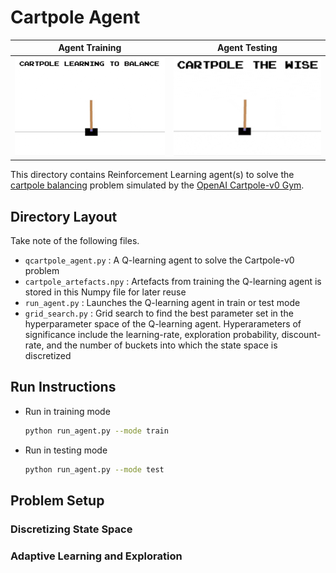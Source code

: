 # Cartpole Agent

  Agent Training           |   Agent Testing
:-------------------------:|:-------------------------:
![training](./images/cartpole_training.gif)  |  ![testing](./images/cartpole_testing.gif)

This directory contains Reinforcement Learning agent(s) to solve the [cartpole balancing](https://en.wikipedia.org/wiki/Inverted_pendulum) problem simulated by the [OpenAI Cartpole-v0 Gym](https://github.com/openai/gym/wiki/CartPole-v0).

## Directory Layout

Take note of the following files.

* `qcartpole_agent.py` : A Q-learning agent to solve the Cartpole-v0 problem
* `cartpole_artefacts.npy` : Artefacts from training the Q-learning agent is stored in this Numpy file for later reuse
* `run_agent.py` : Launches the Q-learning agent in train or test mode
* `grid_search.py` : Grid search to find the best parameter set in the hyperparameter space of the Q-learning agent.
  Hyperarameters of significance include the learning-rate, exploration probability, discount-rate, and the number
  of buckets into which the state space is discretized

## Run Instructions

* Run in training mode

    ```bash
    python run_agent.py --mode train
    ```

* Run in testing mode

    ```bash
    python run_agent.py --mode test
    ```

## Problem Setup

### Discretizing State Space

### Adaptive Learning and Exploration

